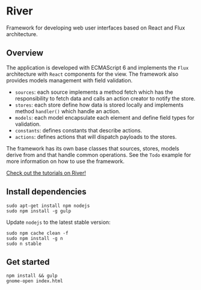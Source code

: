 # River
Framework for developing web user interfaces based on React and Flux architecture.

## Overview
The application is developed with ECMAScript 6 and implements the `Flux` architecture with `React` components for the view. The framework also provides models management with field validation.

- `sources`: each source implements a method fetch which has the responsibility to fetch data and calls an action creator to notify the store.
- `stores`: each store define how data is stored locally and implements method `handler()` which handle an action.
- `models`: each model encapsulate each element and define field types for validation.
- `constants`: defines constants that describe actions.
- `actions`: defines actions that will dispatch payloads to the stores.

The framework has its own base classes that sources, stores, models derive from and that handle common operations. See the `Todo` example for more information on how to use the framework.

[Check out the tutorials on River!](https://github.com/HichamBenjelloun/river/wiki)

## Install dependencies
```
sudo apt-get install npm nodejs
sudo npm install -g gulp
```

Update `nodejs` to the latest stable version:
```
sudo npm cache clean -f
sudo npm install -g n
sudo n stable
```

## Get started
```
npm install && gulp
gnome-open index.html
```
